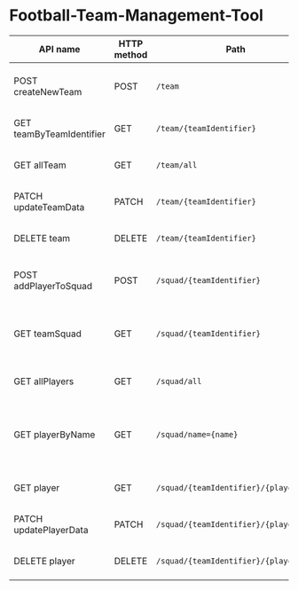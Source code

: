 # Football-Team-Management-Tool

| API name |HTTP method| Path |Status code| Description |
|---| --- | --- | --- |--- |
| POST createNewTeam |POST| `/team` | 201 (Created)| A new Team resource is created|
| GET teamByTeamIdentifier |GET| `/team/{teamIdentifier}` | 200 (OK)| One Team resource is fetched |
| GET allTeam |GET| `/team/all` | 200 (OK)| All Team resources are fetched |
| PATCH updateTeamData |PATCH| `/team/{teamIdentifier}` | 200 (OK)| Team resource is updated |
| DELETE team |DELETE| `/team/{teamIdentifier}` | 204 (No content)| Team resource is deleted |
| POST addPlayerToSquad |POST| `/squad/{teamIdentifier}` | 201 (Created)| A new Player resource is created|
| GET teamSquad |GET| `/squad/{teamIdentifier}` | 200 (OK)| All Players in one Team resource are fetched |
| GET allPlayers |GET| `/squad/all` | 200 (OK)| All Player resources are fetched |
| GET playerByName |GET| `/squad/name={name}` | 200 (OK)| All Players resource with specified name are fetched |
| GET player |GET| `/squad/{teamIdentifier}/{player_id}` | 200 (OK)| One Player resource is fetched |
| PATCH updatePlayerData |PATCH| `/squad/{teamIdentifier}/{player_id}` | 200 (OK)| Player resource is updated |
| DELETE player |DELETE| `/squad/{teamIdentifier}/{player_id}` | 204 (No content)| Player resource is deleted |
